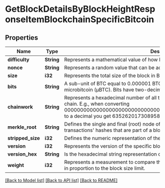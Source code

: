 # GetBlockDetailsByBlockHeightResponseItemBlockchainSpecificBitcoin

## Properties

Name | Type | Description | Notes
------------ | ------------- | ------------- | -------------
**difficulty** | **String** | Represents a mathematical value of how hard it is to find a valid hash for this block. | 
**nonce** | **String** | Represents a random value that can be adjusted to satisfy the Proof of Work | 
**size** | **i32** | Represents the total size of the block in Bytes. | 
**bits** | **String** | A sub-unit of BTC equal to 0.000001 BTC, or 100 Satoshi, and is the same as microbitcoin (μBTC). Bits have two-decimal precision. | 
**chainwork** | **String** | Represents a hexadecimal number of all the hashes necessary to produce the current chain. E.g., when converting 0000000000000000000000000000000000000000000086859f7a841475b236fd to a decimal you get 635262017308958427068157 hashes, or 635262 exahashes. | 
**merkle_root** | **String** | Defines the single and final (root) node of a Merkle tree. It is the combined hash of all transactions' hashes that are part of a blockchain block. | 
**stripped_size** | **i32** | Defines the numeric representation of the block size excluding the witness data. | 
**version** | **i32** | Represents the version of the specific block on the blockchain. | 
**version_hex** | **String** | Is the hexadecimal string representation of the block's version. | 
**weight** | **i32** | Represents a measurement to compare the size of different transactions to each other in proportion to the block size limit. | 

[[Back to Model list]](../README.md#documentation-for-models) [[Back to API list]](../README.md#documentation-for-api-endpoints) [[Back to README]](../README.md)


